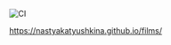 ![CI](https://github.com/NastyaKatyushkina/films/actions/workflows/web.yml/badge.svg)

https://nastyakatyushkina.github.io/films/